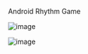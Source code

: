 Android Rhythm Game

![image](https://github.com/jeong-jimin-github/RHYTHM-SEKAI/assets/95138574/1cefecd2-81e5-4082-ac04-4d59080a9d2d)


![image](https://github.com/jeong-jimin-github/RHYTHM-SEKAI/assets/95138574/2c5996e5-9fbc-4b81-b548-acbeacfd6c34)
